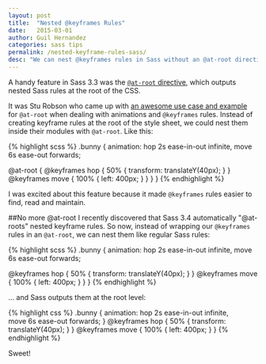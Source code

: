 ```yaml
---
layout: post
title:  "Nested @keyframes Rules"
date:   2015-03-01
author: Guil Hernandez
categories: sass tips
permalink: /nested-keyframe-rules-sass/
desc: "We can nest @keyframes rules in Sass without an @at-root directive."
---
```


A handy feature in Sass 3.3 was the [`@at-root` directive](http://sass-lang.com/documentation/file.SASS_REFERENCE.html#at-root), which outputs nested Sass rules at the root of the CSS.

It was Stu Robson who came up with [an awesome use case and example](http://www.alwaystwisted.com/articles/2014-03-08-using-sass-33s-at-root-for-piece-of-mind) for `@at-root` when dealing with animations and `@keyframes` rules. Instead of creating keyframe rules at the root of the style sheet, we could nest them inside their modules with `@at-root`. Like this:

{% highlight scss %}
.bunny {
  animation: hop 2s ease-in-out infinite, 
             move 6s ease-out forwards;

  @at-root {
    @keyframes hop { 
      50%  { transform: translateY(40px); }
    }
    @keyframes move { 
      100% { left: 400px; }
    }
  }
}
{% endhighlight %}

I was excited about this feature because it made `@keyframes` rules easier to find, read and maintain.

##No more @at-root
I recently discovered that Sass 3.4 automatically "@at-roots" nested keyframe rules. So now, instead of wrapping our `@keyframes` rules in an `@at-root`, we can nest them like regular Sass rules:

{% highlight scss %}
.bunny {
  animation: hop 2s ease-in-out infinite, 
             move 6s ease-out forwards;

  @keyframes hop { 
    50%  { transform: translateY(40px); }
  }
  @keyframes move { 
    100% { left: 400px; }
  }
}
{% endhighlight %}

... and Sass outputs them at the root level:

{% highlight css %}
.bunny {
  animation: hop 2s ease-in-out infinite,  
             move 6s ease-out forwards;
}
@keyframes hop {
  50% {
    transform: translateY(40px);
  }
}
@keyframes move {
  100% {
    left: 400px;
  }
}
{% endhighlight %}

Sweet!
